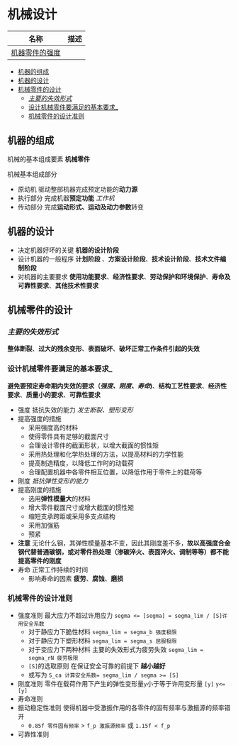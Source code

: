 # 机械设计

| 名称 | 描述 |
| - | - |
| [机器零件的强度](Unit2.md) | |
 
* [机器的组成](#机器的组成)
* [机器的设计](#机器的设计)
* [机械零件的设计](#机械零件的设计)
  * [_主要的失效形式_](#_主要的失效形式_)
  * [设计机械零件要满足的基本要求_](#设计机械零件要满足的基本要求_)
  * [机械零件的设计准则](#机械零件的设计准则)

## 机器的组成

机械的基本组成要素 **机械零件**

机械基本组成部分

* 原动机 驱动整部机器完成预定功能的**动力源**
* 执行部分 完成机器**预定功能** *工作机*
* 传动部分 完成**运动形式、运动及动力参数**转变

## 机器的设计

* 决定机器好坏的关键 **机器的设计阶段**
* 设计机器的一般程序 **计划阶段** 、**方案设计阶段**、**技术设计阶段**、**技术文件编制阶段**
* 对机器的主要要求 **使用功能要求**、**经济性要求**、**劳动保护和环境保护**、**寿命及可靠性要求**、**其他技术性要求**

## 机械零件的设计

### _主要的失效形式_

**整体断裂**、**过大的残余变形**、**表面破坏**、**破坏正常工作条件引起的失效**

### 设计机械零件要满足的基本要求_

**避免要预定寿命期内失效的要求（*强度、刚度、寿命*)**、**结构工艺性要求**、**经济性要求**、**质量小的要求**、**可靠性要求**

* 强度 抵抗失效的能力 *发生断裂、塑形变形*
* 提高强度的措施
    * 采用强度高的材料
    * 使得零件具有足够的截面尺寸
    * 合理设计零件的截面形状，以增大截面的惯性矩
    * 采用热处理和化学热处理的方法，以提高材料的力学性能
    * 提高制造精度，以降低工作时的动载荷
    * 合理配置机器中各零件相互位置，以降低作用于零件上的载荷等
* 刚度 *抵抗弹性变形的能力*
* 提高刚度的措施
    * 选用**弹性模量大**的材料
    * 增大零件截面尺寸或增大截面的惯性矩
    * 缩短支承跨距或采用多支点结构
    * 采用加强筋
    * 预紧
* **注意** 无论什么钢，其弹性模量基本不变，因此其刚度差不多，**故以高强度合金钢代替普通碳钢，或对零件热处理（渗碳淬火、表面淬火、调制等等）都不能提高零件的刚度**
* 寿命 正常工作持续的时间
    * 影响寿命的因素 **疲劳**、**腐蚀**、**磨损**

### 机械零件的设计准则

* 强度准则 最大应力不超过许用应力 `segma <= [segma] = segma_lim / [S]许用安全系数`
    * 对于静应力下脆性材料 `segma_lim = segma_b 强度极限`
    * 对于静应力下塑形材料 `segma_lim = segma_s 屈服极限`
    * 对于变应力下两种材料 主要的失效形式为疲劳失效 `segma_lim = segma_rN 疲劳极限`
    * `[S]`的选取原则 在保证安全可靠的前提下 **越小越好**
    * 或写为 `S_ca 计算安全系数= segma_lim / segma >= [S]`
* 刚度准则 零件在载荷作用下产生的弹性变形量`y`小于等于许用变形量 `[y]` `y<=[y]`
* 寿命准则
* 振动稳定性准则 使得机器中受激振作用的各零件的固有频率与激振源的频率错开 
    * `0.85f 零件固有频率` > `f_p 激振源频率` 或 `1.15f < f_p`
* 可靠性准则
